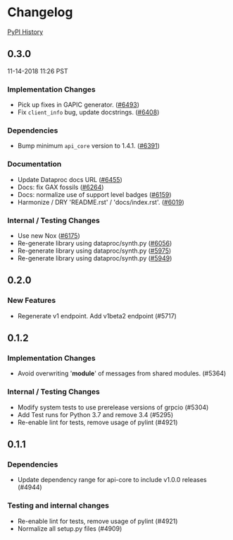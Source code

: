 # Changelog

[PyPI History][1]

[1]: https://pypi.org/project/google-cloud-dataproc/#history

## 0.3.0

11-14-2018 11:26 PST


### Implementation Changes
- Pick up fixes in GAPIC generator. ([#6493](https://github.com/googleapis/google-cloud-python/pull/6493))
- Fix `client_info` bug, update docstrings. ([#6408](https://github.com/googleapis/google-cloud-python/pull/6408))

### Dependencies
- Bump minimum `api_core` version to 1.4.1. ([#6391](https://github.com/googleapis/google-cloud-python/pull/6391))

### Documentation
- Update Dataproc docs URL ([#6455](https://github.com/googleapis/google-cloud-python/pull/6455))
- Docs: fix GAX fossils ([#6264](https://github.com/googleapis/google-cloud-python/pull/6264))
- Docs: normalize use of support level badges ([#6159](https://github.com/googleapis/google-cloud-python/pull/6159))
- Harmonize / DRY 'README.rst' / 'docs/index.rst'. ([#6019](https://github.com/googleapis/google-cloud-python/pull/6019))

### Internal / Testing Changes
- Use new Nox ([#6175](https://github.com/googleapis/google-cloud-python/pull/6175))
- Re-generate library using dataproc/synth.py ([#6056](https://github.com/googleapis/google-cloud-python/pull/6056))
- Re-generate library using dataproc/synth.py ([#5975](https://github.com/googleapis/google-cloud-python/pull/5975))
- Re-generate library using dataproc/synth.py ([#5949](https://github.com/googleapis/google-cloud-python/pull/5949))

## 0.2.0

### New Features
- Regenerate v1 endpoint. Add v1beta2 endpoint (#5717)

## 0.1.2

### Implementation Changes
- Avoid overwriting '__module__' of messages from shared modules. (#5364)

### Internal / Testing Changes
- Modify system tests to use prerelease versions of grpcio (#5304)
- Add Test runs for Python 3.7 and remove 3.4 (#5295)
- Re-enable lint for tests, remove usage of pylint (#4921)

## 0.1.1

### Dependencies

- Update dependency range for api-core to include v1.0.0 releases (#4944)

### Testing and internal changes

- Re-enable lint for tests, remove usage of pylint (#4921)
- Normalize all setup.py files (#4909)


